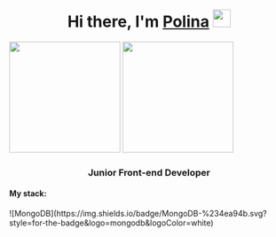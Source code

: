 <h1 align="center">Hi there, I'm <a href="https://daniilshat.ru/" target="_blank">Polina</a> 
<img src="https://github.com/blackcater/blackcater/raw/main/images/Hi.gif" height="32"/></h1>
<img src="https://media.giphy.com/media/L1R1tvI9svkIWwpVYr/giphy.gif" height="200">
<img src="https://media.giphy.com/media/hpXdHPfFI5wTABdDx9/giphy.gif" height="200">
<h3 align="center">Junior Front-end Developer</h3>
<h4>My stack:</h4>
![MongoDB](https://img.shields.io/badge/MongoDB-%234ea94b.svg?style=for-the-badge&logo=mongodb&logoColor=white)

